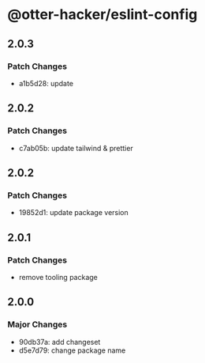 # @otter-hacker/eslint-config

## 2.0.3

### Patch Changes

- a1b5d28: update

## 2.0.2

### Patch Changes

- c7ab05b: update tailwind & prettier

## 2.0.2

### Patch Changes

- 19852d1: update package version

## 2.0.1

### Patch Changes

- remove tooling package

## 2.0.0

### Major Changes

- 90db37a: add changeset
- d5e7d79: change package name
